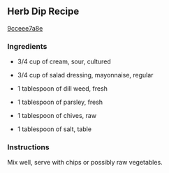 ## Herb Dip Recipe

[9cceee7a8e](http://cookeatshare.com/recipes/herb-dip-1738)

### Ingredients

 - 3/4 cup of cream, sour, cultured

 - 3/4 cup of salad dressing, mayonnaise, regular

 - 1 tablespoon of dill weed, fresh

 - 1 tablespoon of parsley, fresh

 - 1 tablespoon of chives, raw

 - 1 tablespoon of salt, table

### Instructions

Mix well, serve with chips or possibly raw vegetables.